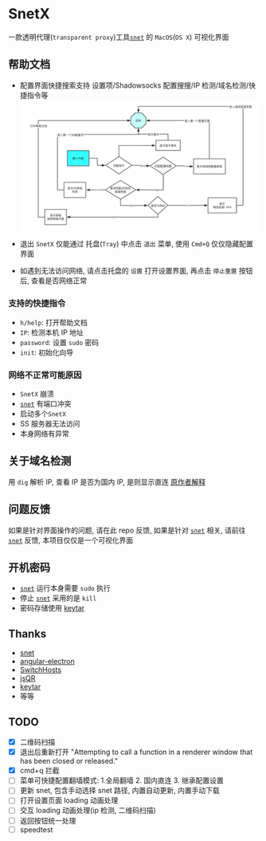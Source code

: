# SnetX

一款透明代理(`transparent proxy`)工具[`snet`](https://github.com/monsterxx03/snet) 的 `MacOS`(`OS X`) 可视化界面

## 帮助文档

- 配置界面快捷搜索支持 设置项/Shadowsocks 配置搜搜/IP 检测/域名检测/快捷指令等
  ![search](./assets/2.png)

- 退出 `SnetX` 仅能通过 托盘(`Tray`) 中点击 `退出` 菜单, 使用 `Cmd+Q` 仅仅隐藏配置界面

- 如遇到无法访问网络, 请点击托盘的 `设置` 打开设置界面, 再点击 `停止重置` 按钮后, 查看是否网络正常

### 支持的快捷指令

- `h/help`: 打开帮助文档
- `IP`: 检测本机 IP 地址
- `password`: 设置 `sudo` 密码
- `init`: 初始化向导

### 网络不正常可能原因

- `SnetX` 崩溃
- [`snet`](https://github.com/monsterxx03/snet) 有端口冲突
- 启动多个`SnetX`
- SS 服务器无法访问
- 本身网络有异常

## 关于域名检测

用 `dig` 解析 IP, 查看 IP 是否为国内 IP, 是则显示直连
[原作者解释](https://github.com/monsterxx03/snet/issues/4#issuecomment-590224681)

## 问题反馈

如果是针对界面操作的问题, 请在此 repo 反馈, 如果是针对 [`snet`](https://github.com/monsterxx03/snet) 相关, 请前往 [`snet`](https://github.com/monsterxx03/snet) 反馈, 本项目仅仅是一个可视化界面

## 开机密码

- [`snet`](https://github.com/monsterxx03/snet) 运行本身需要 `sudo` 执行
- 停止 [`snet`](https://github.com/monsterxx03/snet) 采用的是 `kill`
- 密码存储使用 [keytar](https://github.com/atom/node-keytar)

## Thanks

- [snet](https://github.com/monsterxx03/snet)
- [angular-electron](https://github.com/maximegris/angular-electron)
- [SwitchHosts](https://github.com/oldj/SwitchHosts)
- [jsQR](https://github.com/cozmo/jsQR)
- [keytar](https://github.com/atom/node-keytar)
- 等等

## TODO

- [x] 二维码扫描
- [x] 退出后重新打开 "Attempting to call a function in a renderer window that has been closed or released."
- [x] cmd+q 拦截
- [ ] 菜单可快捷配置翻墙模式: 1.全局翻墙  2. 国内直连 3. 继承配置设置
- [ ] 更新 snet, 包含手动选择 snet 路径, 内置自动更新, 内置手动下载
- [ ] 打开设置页面 loading 动画处理
- [ ] 交互 loading 动画处理(ip 检测, 二维码扫描)
- [ ] 返回按钮统一处理
- [ ] speedtest
